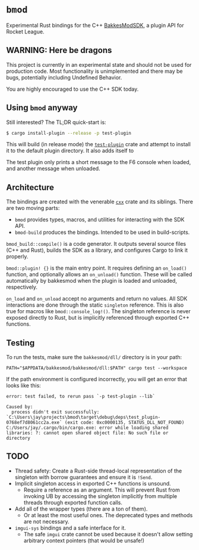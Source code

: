 # `bmod`

Experimental Rust bindings for the C++ [BakkesModSDK](https://github.com/bakkesmodorg/BakkesModSDK), a plugin API for Rocket League.


## WARNING: Here be dragons

This project is currently in an experimental state and should not be used for production code. Most functionality is unimplemented and there may be bugs, potentially including Undefined Behavior.

You are highly encouraged to use the C++ SDK today.


## Using `bmod` anyway

Still interested? The TL;DR quick-start is:

```bash
$ cargo install-plugin --release -p test-plugin
```

This will build (in release mode) the [`test-plugin`](./examples/test-plugin/src/main.rs) crate and attempt to install it to the default plugin directory. It also adds itself to

The test plugin only prints a short message to the F6 console when loaded, and another message when unloaded.


## Architecture

The bindings are created with the venerable [`cxx`](https://docs.rs/cxx) crate and its siblings. There are two moving parts:

- `bmod` provides types, macros, and utilities for interacting with the SDK API.
- `bmod-build` produces the bindings. Intended to be used in build-scripts.

`bmod_build::compile()` is a code generator. It outputs several source files (C++ and Rust), builds the SDK as a library, and configures Cargo to link it properly.

`bmod::plugin! {}` is the main entry point. It requires defining an `on_load()` function, and optionally allows an `on_unload()` function. These will be called automatically by bakkesmod when the plugin is loaded and unloaded, respectively.

`on_load` and `on_unload` accept no arguments and return no values. All SDK interactions are done through the static `singleton` reference. This is also true for macros like `bmod::console_log!()`. The singleton reference is never exposed directly to Rust, but is implicitly referenced through exported C++ functions.


## Testing

To run the tests, make sure the `bakkesmod/dll/` directory is in your path:

```
PATH="$APPDATA/bakkesmod/bakkesmod/dll:$PATH" cargo test --workspace
```

If the path environment is configured incorrectly, you will get an error that looks like this:

```
error: test failed, to rerun pass `-p test-plugin --lib`

Caused by:
  process didn't exit successfully: `C:\Users\jay\projects\bmod\target\debug\deps\test_plugin-0768ef7d8061cc2a.exe` (exit code: 0xc0000135, STATUS_DLL_NOT_FOUND)
C:/Users/jay/.cargo/bin/cargo.exe: error while loading shared libraries: ?: cannot open shared object file: No such file or directory
```


## TODO

- Thread safety: Create a Rust-side thread-local representation of the singleton with borrow guarantees and ensure it is `!Send`.
- Implicit singleton access in exported C++ functions is unsound.
  - Require a reference as an argument. This will prevent Rust from invoking UB by accessing the singleton implicitly from multiple threads through exported function calls.
- Add all of the wrapper types (there are a ton of them).
  - Or at least the most useful ones. The deprecated types and methods are not necessary.
- `imgui-sys` bindings and a safe interface for it.
  - The safe `imgui` crate cannot be used because it doesn't allow setting arbitrary context pointers (that would be unsafe!)
